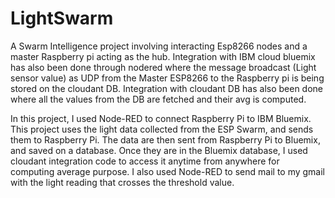 # LightSwarm
A Swarm Intelligence project involving interacting Esp8266 nodes and a master Raspberry pi acting as the hub. Integration with IBM cloud bluemix has also been done through nodered where the message broadcast (Light sensor value) as UDP from the Master ESP8266 to the Raspberry pi is being stored on the cloudant DB. Integration with cloudant DB has also been done where all the values from the DB are fetched and their avg is computed.

In this project, I used Node-RED to connect Raspberry Pi to IBM Bluemix. This project uses the light data collected from the ESP Swarm, and sends them to Raspberry Pi. The data are then sent from Raspberry Pi to Bluemix, and saved on a database. Once they are in the Bluemix database, I used cloudant integration code to access it anytime from anywhere for computing average purpose. I also used Node-RED to send mail to my gmail with the light reading that crosses the threshold value.


